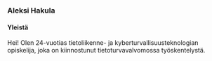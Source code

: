 ### Aleksi Hakula

#### Yleistä
Hei! Olen 24-vuotias tietoliikenne- ja kyberturvallisuusteknologian opiskelija, joka on kiinnostunut tietoturvavalvomossa työskentelystä. 
<!---  
#### Taidot ja työkalut


<img align="left" alt="autopsy" width="75px"  src="https://github.com/ajhaku/kuvat/blob/eeadacf26ce324d4b40aac58162fc4c4eee31426/autopsy-logo.svg" style="padding-right:10px;"/>

<img align="left" alt="Tietojenkalastelu" width="75px" src="https://img.icons8.com/plasticine/100/phishing.png" style="padding-right:10px;"/>
<img align="left" alt="Splunk" width="75px"  src="https://github.com/ajhaku/kuvat/blob/1f94a1793e2b3ed7348c95a686c83d8ad4244c2b/2020-splunk-planet.svg" style="padding-right:10px;"/>

<img align="left" alt="Wireshark" width="75px" src="https://github.com/ajhaku/kuvat/blob/87a256e4e10e45712a17f026049918ad830a755c/Wireshark_icon.svg" style="padding-right:10px;"/>
<img align="left" alt="OSINT" width="175px" src="https://github.com/ajhaku/kuvat/blob/7c35d11982d9b98329a7a3f6bde7360eeaf22495/osint-1.svg" style="padding-top:200px;"/>

--->

<!--
**ajhaku/ajhaku** is a ✨ _special_ ✨ repository because its `README.md` (this file) appears on your GitHub profile.

Here are some ideas to get you started:

- 🔭 I’m currently working on ...
- 🌱 I’m currently learning ...
- 👯 I’m looking to collaborate on ...
- 🤔 I’m looking for help with ...
- 💬 Ask me about ...
- 📫 How to reach me: ...
- 😄 Pronouns: ...
- ⚡ Fun fact: ...
-->
